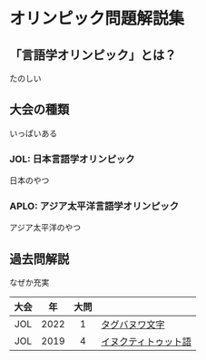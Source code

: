 # オリンピック問題解説集

## 「言語学オリンピック」とは？

たのしい


## 大会の種類

いっぱいある


### JOL: 日本言語学オリンピック

日本のやつ


### APLO: アジア太平洋言語学オリンピック

アジア太平洋のやつ


## 過去問解説

なぜか充実

| 大会 | 年 | 大問 |  |
| :-: | :-: | :-: | :-- |
| JOL | 2022 | 1 | [タグバヌワ文字](/olympiad/jol/2022/1) |
| JOL | 2019 | 4 | [イヌクティトゥット語](/olympiad/jol/2019/4) |
